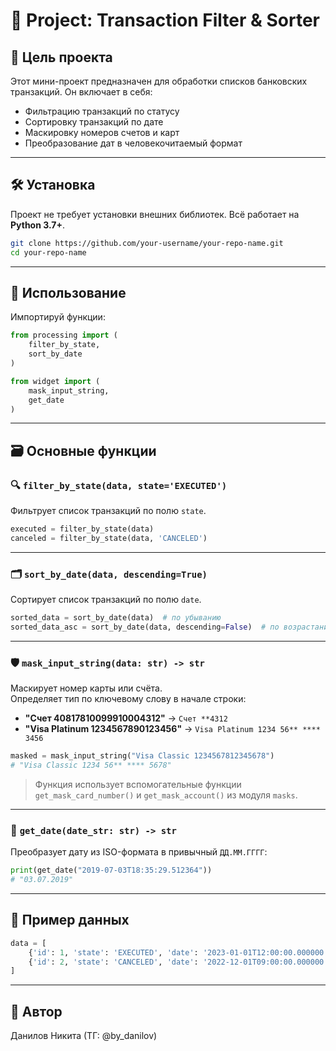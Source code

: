 
# 🧾 Project: Transaction Filter & Sorter

## 📌 Цель проекта

Этот мини-проект предназначен для обработки списков банковских транзакций. Он включает в себя:

- Фильтрацию транзакций по статусу
- Сортировку транзакций по дате
- Маскировку номеров счетов и карт
- Преобразование дат в человекочитаемый формат

---

## 🛠 Установка

Проект не требует установки внешних библиотек. Всё работает на **Python 3.7+**.

```bash
git clone https://github.com/your-username/your-repo-name.git
cd your-repo-name
```

---

## 🚀 Использование

Импортируй функции:

```python
from processing import (
    filter_by_state,
    sort_by_date
)

from widget import (
    mask_input_string,
    get_date
)
```

---

## 🗃 Основные функции

### 🔍 `filter_by_state(data, state='EXECUTED')`

Фильтрует список транзакций по полю `state`.

```python
executed = filter_by_state(data)
canceled = filter_by_state(data, 'CANCELED')
```

---

### 🗂 `sort_by_date(data, descending=True)`

Сортирует список транзакций по полю `date`.

```python
sorted_data = sort_by_date(data)  # по убыванию
sorted_data_asc = sort_by_date(data, descending=False)  # по возрастанию
```

---

### 🛡 `mask_input_string(data: str) -> str`

Маскирует номер карты или счёта.  
Определяет тип по ключевому слову в начале строки:

- **"Счет 40817810099910004312"** → `Счет **4312`
- **"Visa Platinum 1234567890123456"** → `Visa Platinum 1234 56** **** 3456`

```python
masked = mask_input_string("Visa Classic 1234567812345678")
# "Visa Classic 1234 56** **** 5678"
```

> Функция использует вспомогательные функции `get_mask_card_number()` и `get_mask_account()` из модуля `masks`.

---

### 📅 `get_date(date_str: str) -> str`

Преобразует дату из ISO-формата в привычный `ДД.ММ.ГГГГ`:

```python
print(get_date("2019-07-03T18:35:29.512364"))
# "03.07.2019"
```

---

## 📂 Пример данных

```python
data = [
    {'id': 1, 'state': 'EXECUTED', 'date': '2023-01-01T12:00:00.000000'},
    {'id': 2, 'state': 'CANCELED', 'date': '2022-12-01T09:00:00.000000'}
]
```

---

## 🤝 Автор
Данилов Никита (ТГ: @by_danilov)

